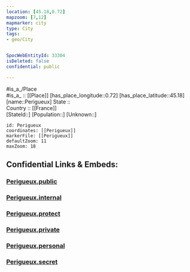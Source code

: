 ```yaml
---
location: [45.18,0.72] 
mapzoom: [7,12] 
mapmarker: city 
type: City
tags:
- geo/City


SpocWebEntityId: 33304
isDeleted: false
confidential: public

---
```

#is_a_/Place  
#is_a_ :: [[Place]] 
[has_place_longitude::0.72] 
[has_place_latitude::45.18] 
[name::Perigueux] 
State ::  
Country :: [[France]]  
[StateId::] 
[Population::] 
[Unknown::] 


```leaflet
id: Perigueux
coordinates: [[Perigueux]] 
markerFile: [[Perigueux]] 
defaultZoom: 11 
maxZoom: 18
```


## Confidential Links & Embeds: 

### [Perigueux.public](/_public/\Earth\Continent\Europe\Europe~West\France\regions~France\Nouvelle-Aquitaine\departments~Aquitaine\Dordogne\communes~Dordogne\Périgueux\cities~PérigueuxPerigueux.public.md) 

### [Perigueux.internal](/_internal/\Earth\Continent\Europe\Europe~West\France\regions~France\Nouvelle-Aquitaine\departments~Aquitaine\Dordogne\communes~Dordogne\Périgueux\cities~PérigueuxPerigueux.internal.md) 

### [Perigueux.protect](/_protect/\Earth\Continent\Europe\Europe~West\France\regions~France\Nouvelle-Aquitaine\departments~Aquitaine\Dordogne\communes~Dordogne\Périgueux\cities~PérigueuxPerigueux.protect.md) 

### [Perigueux.private](/_private/\Earth\Continent\Europe\Europe~West\France\regions~France\Nouvelle-Aquitaine\departments~Aquitaine\Dordogne\communes~Dordogne\Périgueux\cities~PérigueuxPerigueux.private.md) 

### [Perigueux.personal](/_personal/\Earth\Continent\Europe\Europe~West\France\regions~France\Nouvelle-Aquitaine\departments~Aquitaine\Dordogne\communes~Dordogne\Périgueux\cities~PérigueuxPerigueux.personal.md) 

### [Perigueux.secret](/_secret/\Earth\Continent\Europe\Europe~West\France\regions~France\Nouvelle-Aquitaine\departments~Aquitaine\Dordogne\communes~Dordogne\Périgueux\cities~PérigueuxPerigueux.secret.md)

